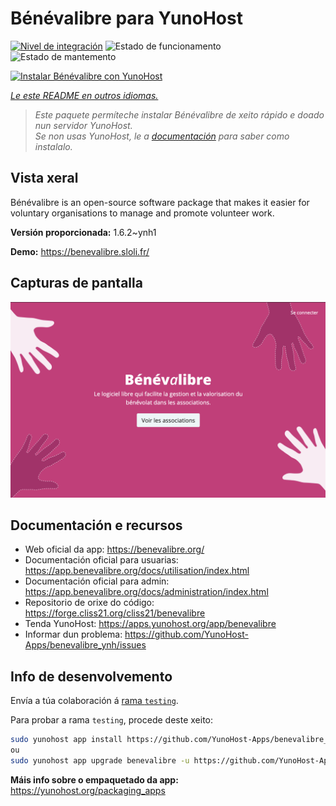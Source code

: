 <!--
NOTA: Este README foi creado automáticamente por <https://github.com/YunoHost/apps/tree/master/tools/readme_generator>
NON debe editarse manualmente.
-->

# Bénévalibre para YunoHost

[![Nivel de integración](https://apps.yunohost.org/badge/integration/benevalibre)](https://ci-apps.yunohost.org/ci/apps/benevalibre/)
![Estado de funcionamento](https://apps.yunohost.org/badge/state/benevalibre)
![Estado de mantemento](https://apps.yunohost.org/badge/maintained/benevalibre)

[![Instalar Bénévalibre con YunoHost](https://install-app.yunohost.org/install-with-yunohost.svg)](https://install-app.yunohost.org/?app=benevalibre)

*[Le este README en outros idiomas.](./ALL_README.md)*

> *Este paquete permíteche instalar Bénévalibre de xeito rápido e doado nun servidor YunoHost.*  
> *Se non usas YunoHost, le a [documentación](https://yunohost.org/install) para saber como instalalo.*

## Vista xeral

Bénévalibre is an open-source software package that makes it easier for voluntary organisations to manage and promote volunteer work.


**Versión proporcionada:** 1.6.2~ynh1

**Demo:** <https://benevalibre.sloli.fr/>

## Capturas de pantalla

![Captura de pantalla de Bénévalibre](./doc/screenshots/screenshot.png)

## Documentación e recursos

- Web oficial da app: <https://benevalibre.org/>
- Documentación oficial para usuarias: <https://app.benevalibre.org/docs/utilisation/index.html>
- Documentación oficial para admin: <https://app.benevalibre.org/docs/administration/index.html>
- Repositorio de orixe do código: <https://forge.cliss21.org/cliss21/benevalibre>
- Tenda YunoHost: <https://apps.yunohost.org/app/benevalibre>
- Informar dun problema: <https://github.com/YunoHost-Apps/benevalibre_ynh/issues>

## Info de desenvolvemento

Envía a túa colaboración á [rama `testing`](https://github.com/YunoHost-Apps/benevalibre_ynh/tree/testing).

Para probar a rama `testing`, procede deste xeito:

```bash
sudo yunohost app install https://github.com/YunoHost-Apps/benevalibre_ynh/tree/testing --debug
ou
sudo yunohost app upgrade benevalibre -u https://github.com/YunoHost-Apps/benevalibre_ynh/tree/testing --debug
```

**Máis info sobre o empaquetado da app:** <https://yunohost.org/packaging_apps>
